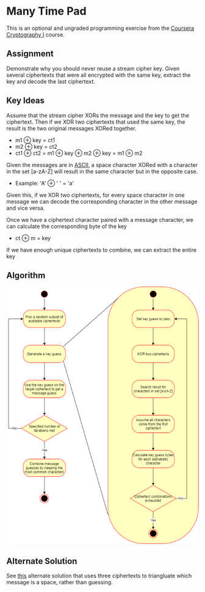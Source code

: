 Many Time Pad
=====

This is an optional and ungraded programming exercise from the [Coursera Cryptography I](https://www.coursera.org/learn/crypto) course.

Assignment
-----
Demonstrate why you should never reuse a stream cipher key. Given several ciphertexts that were all encrypted with the same key, extract the key and decode the last ciphertext.

Key Ideas
-----

Assume that the stream cipher XORs the message and the key to get the ciphertext. Then if we XOR two ciphertexts that used the same key, the result is the two original messages XORed together.
- m1 &#8853; key = ct1
- m2 &#8853; key = ct2
- ct1 &#8853; ct2 = m1 &#8853; key &#8853; m2 &#8853; key = m1 &#8853; m2

Given the messages are in [ASCII](http://www.asciitable.com/), a space character XORed with a character in the set [a-zA-Z] will result in the same character but in the opposite case.
- Example: 'A' &#8853; ' ' = 'a'

Given this, if we XOR two ciphertexts, for every space character in one message we can decode the corresponding character in the other message and vice versa.

Once we have a ciphertext character paired with a message character, we can calculate the corresponding byte of the key
- ct &#8853; m = key

If we have enough unique ciphertexts to combine, we can extract the entire key

Algorithm
-----
![Alt Text](mtp.png?raw=true)

Alternate Solution
-----
See [this](https://github.com/mithi/simple-cryptography/tree/master/01-many-time-pad#core-idea) alternate solution that uses three ciphertexts to triangluate which message is a space, rather than guessing.
